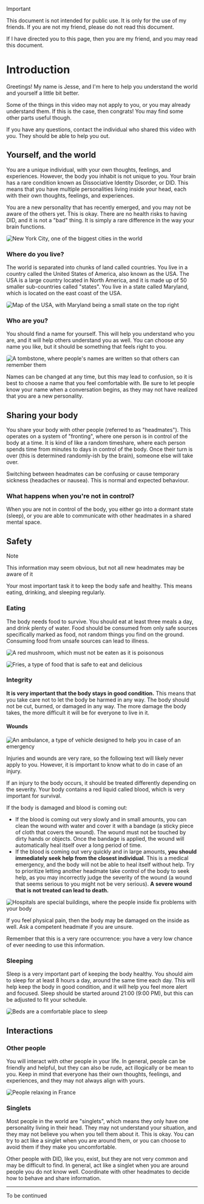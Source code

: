 <style>
    figure {
        margin: 1em 0;
    }

    figure > figcaption {
        text-align: center;
        font-size: 0.8em;
        font-weight: semibold;
        margin-top: 0.5em;
        color: var(--vp-c-text-2);
    }

    img {
        border-radius: 0.3em;
    }
</style>

> [!IMPORTANT]
> This document is not intended for public use. It is only for the use of my friends. If you are not my friend, please do not read this document.
>
> If I have directed you to this page, then you are my friend, and you may read this document.

# Introduction

Greetings! My name is Jesse, and I'm here to help you understand the world and yourself a little bit better.

Some of the things in this video may not apply to you, or you may already understand them. If this is the case, then congrats! You may find some other parts useful though.

If you have any questions, contact the individual who shared this video with you. They should be able to help you out.

## Yourself, and the world

You are a unique individual, with your own thoughts, feelings, and experiences. However, the body you inhabit is not unique to you. Your brain has a rare condition known as Dissociative Identity Disorder, or DID. This means that you have multiple personalities living inside your head, each with their own thoughts, feelings, and experiences.

You are a new personality that has recently emerged, and you may not be aware of the others yet. This is okay. There are no health risks to having DID, and it is not a "bad" thing. It is simply a rare difference in the way your brain functions.

![New York City, one of the biggest cities in the world](https://upload.wikimedia.org/wikipedia/commons/thumb/7/7a/View_of_Empire_State_Building_from_Rockefeller_Center_New_York_City_dllu_%28cropped%29.jpg/1280px-View_of_Empire_State_Building_from_Rockefeller_Center_New_York_City_dllu_%28cropped%29.jpg)

### Where do you live?

The world is separated into chunks of land called countries. You live in a country called the United States of America, also known as the USA. The USA is a large country located in North America, and it is made up of 50 smaller sub-countries called "states". You live in a state called Maryland, which is located on the east coast of the USA.

![Map of the USA, with Maryland being a small state on the top right](https://upload.wikimedia.org/wikipedia/commons/a/a5/Map_of_USA_with_state_names.svg)

### Who are you?

You should find a name for yourself. This will help you understand who you are, and it will help others understand you as well. You can choose any name you like, but it should be something that feels right to you.

![A tombstone, where people's names are written so that others can remember them](https://upload.wikimedia.org/wikipedia/commons/thumb/7/75/2017-03-17_%286%29_Grave_of_family_P%C3%B6gner_at_cemetery_Frankenfels.jpg/1280px-2017-03-17_%286%29_Grave_of_family_P%C3%B6gner_at_cemetery_Frankenfels.jpg)

Names can be changed at any time, but this may lead to confusion, so it is best to choose a name that you feel comfortable with. Be sure to let people know your name when a conversation begins, as they may not have realized that you are a new personality.

## Sharing your body

You share your body with other people (referred to as "headmates"). This operates on a system of "fronting", where one person is in control of the body at a time. It is kind of like a random timeshare, where each person spends time from minutes to days in control of the body. Once their turn is over (this is determined randomly-ish by the brain), someone else will take over.

Switching between headmates can be confusing or cause temporary sickness (headaches or nausea). This is normal and expected behaviour.

### What happens when you're not in control?

When you are not in control of the body, you either go into a dormant state (sleep), or you are able to communicate with other headmates in a shared mental space.

## Safety

> [!NOTE]
> This information may seem obvious, but not all new headmates may be aware of it

Your most important task it to keep the body safe and healthy. This means eating, drinking, and sleeping regularly.

### Eating

The body needs food to survive. You should eat at least three meals a day, and drink plenty of water. Food should be consumed from only safe sources specifically marked as food, not random things you find on the ground. Consuming food from unsafe sources can lead to illness.

![A red mushroom, which must not be eaten as it is poisonous](https://upload.wikimedia.org/wikipedia/commons/thumb/b/bd/Vliegenzwam_%28Amanita_muscaria%29._Locatie_De_Famberhorst._27-09-2020_%28d.j.b.%29.jpg/1280px-Vliegenzwam_%28Amanita_muscaria%29._Locatie_De_Famberhorst._27-09-2020_%28d.j.b.%29.jpg)

![Fries, a type of food that is safe to eat and delicious](https://upload.wikimedia.org/wikipedia/commons/thumb/8/8e/Truffle_oil_french_fries_%2833024792848%29.jpg/1280px-Truffle_oil_french_fries_%2833024792848%29.jpg)

### Integrity

**It is very important that the body stays in good condition.** This means that you take care not to let the body be harmed in any way. The body should not be cut, burned, or damaged in any way. The more damage the body takes, the more difficult it will be for everyone to live in it.

#### Wounds

![An ambulance, a type of vehicle designed to help you in case of an emergency](https://upload.wikimedia.org/wikipedia/commons/thumb/2/2c/Armstrong_Ambulance_P17.jpg/1280px-Armstrong_Ambulance_P17.jpg)

Injuries and wounds are very rare, so the following text will likely never apply to you. However, it is important to know what to do in case of an injury.

If an injury to the body occurs, it should be treated differently depending on the severity. Your body contains a red liquid called blood, which is very important for survival.

If the body is damaged and blood is coming out:
- If the blood is coming out very slowly and in small amounts, you can clean the wound with water and cover it with a bandage (a sticky piece of cloth that covers the wound). The wound must not be touched by dirty hands or objects. Once the bandage is applied, the wound will automatically heal itself over a long period of time.
- If the blood is coming out very quickly and in large amounts, **you should immediately seek help from the closest individual**. This is a medical emergency, and the body will not be able to heal itself without help. Try to prioritize letting another headmate take control of the body to seek help, as you may incorrectly judge the severity of the wound (a wound that seems serious to you might not be very serious). **A severe wound that is not treated can lead to death.**

![Hospitals are special buildings, where the people inside fix problems with your body](https://upload.wikimedia.org/wikipedia/commons/thumb/a/a2/Mount_Carmel_St._Ann%27s_Patient_Departure_1.jpg/1280px-Mount_Carmel_St._Ann%27s_Patient_Departure_1.jpg)

If you feel physical pain, then the body may be damaged on the inside as well. Ask a competent headmate if you are unsure.

Remember that this is a very rare occurrence: you have a very low chance of ever needing to use this information.

### Sleeping

Sleep is a very important part of keeping the body healthy. You should aim to sleep for at least 8 hours a day, around the same time each day. This will help keep the body in good condition, and it will help you feel more alert and focused. Sleep should be started around 21:00 (9:00 PM), but this can be adjusted to fit your schedule.

![Beds are a comfortable place to sleep](https://upload.wikimedia.org/wikipedia/commons/thumb/0/06/Bed_in_hotel_room_4.jpg/1280px-Bed_in_hotel_room_4.jpg)

## Interactions

### Other people

You will interact with other people in your life. In general, people can be friendly and helpful, but they can also be rude, act illogically or be mean to you. Keep in mind that everyone has their own thoughts, feelings, and experiences, and they may not always align with yours.

![People relaxing in France](https://upload.wikimedia.org/wikipedia/commons/thumb/0/00/Grand_bassin_octogonal_Jardin_des_Tuileries_003.jpg/1280px-Grand_bassin_octogonal_Jardin_des_Tuileries_003.jpg)

### Singlets

Most people in the world are "singlets", which means they only have one personality living in their head. They may not understand your situation, and they may not believe you when you tell them about it. This is okay. You can try to act like a singlet when you are around them, or you can choose to avoid them if they make you uncomfortable.

Other people with DID, like you, exist, but they are not very common and may be difficult to find. In general, act like a singlet when you are around people you do not know well. Coordinate with other headmates to decide how to behave and share information.

---

To be continued